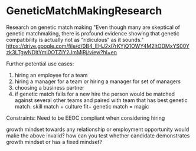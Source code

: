 # GeneticMatchMakingResearch
Research on genetic match making
"Even though many are skeptical of genetic matchmaking, there is profound
evidence showing that genetic compatibility is actually not as “ridiculous” as it sounds."
https://drive.google.com/file/d/0B4_EHJ2xl7rKYjQ1OWY4M2ItODMxYS00Yzk3LTgwNDItYmI0OTZiY2JmMjRj/view?hl=en

Further potential use cases:
1) hiring an employee for a team
2) hiring a manager for a team or hiring a manager for set of managers
3) choosing a business partner
4) if genetic match fails for a new hire the person would be matched against several other teams and paired with team that has best genetic match.
skill match + culture fit+ genetic match = magic

Constraints:
Need to be EEOC compliant when considering hiring

growth mindset towards any relationship or employment opportunity would make the above invalid?
how can you test whether candidate demonstrates growth mindset or has a fixed mindset?
